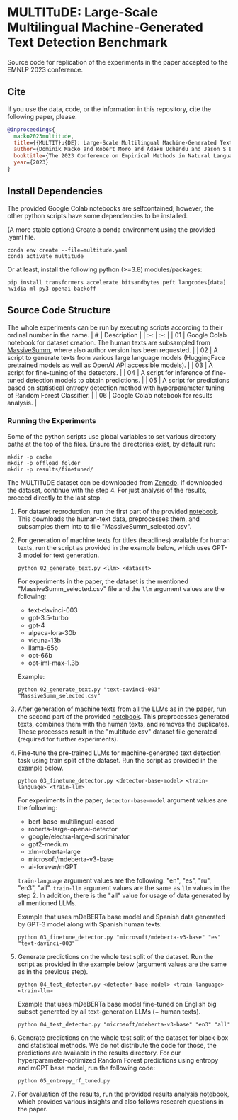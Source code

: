 # MULTITuDE: Large-Scale Multilingual Machine-Generated Text Detection Benchmark
Source code for replication of the experiments in the paper accepted to the EMNLP 2023 conference.

## Cite
If you use the data, code, or the information in this repository, cite the following paper, please.
```bibtex
@inproceedings{
  macko2023multitude,
  title={{MULTIT}u{DE}: Large-Scale Multilingual Machine-Generated Text Detection Benchmark},
  author={Dominik Macko and Robert Moro and Adaku Uchendu and Jason S Lucas and Michiharu Yamashita and Matúš Pikuliak and Ivan Srba and Thai Le and Dongwon Lee and Jakub Simko and Maria Bielikova},
  booktitle={The 2023 Conference on Empirical Methods in Natural Language Processing},
  year={2023}
}
```

## Install Dependencies
The provided Google Colab notebooks are selfcontained; however, the other python scripts have some dependencies to be installed.

(A more stable option:) Create a conda environment using the provided .yaml file.
```
conda env create --file=multitude.yaml
conda activate multitude
```
Or at least, install the following python (>=3.8) modules/packages:
```
pip install transformers accelerate bitsandbytes peft langcodes[data] nvidia-ml-py3 openai backoff
```

## Source Code Structure
The whole experiments can be run by executing scripts according to their ordinal number in the name.
| # | Description |
| :-: | :-: |
| 01 | Google Colab notebook for dataset creation. The human texts are subsampled from [MassiveSumm](https://github.com/danielvarab/massive-summ), where also author version has been requested. |
| 02 | A script to generate texts from various large language models (HuggingFace pretrained models as well as OpenAI API accessible models). |
| 03 | A script for fine-tuning of the detectors. |
| 04 | A script for inference of fine-tuned detection models to obtain predictions. |
| 05 | A script for predictions based on statistical entropy detection method with hyperparameter tuning of Random Forest Classifier. |
| 06 | Google Colab notebook for results analysis. |

### Running the Experiments
Some of the python scripts use global variables to set various directory paths at the top of the files. Ensure the directories exist, by default run:
```
mkdir -p cache
mkdir -p offload_folder
mkdir -p results/finetuned/
```

The MULTITuDE dataset can be downloaded from [Zenodo](https://zenodo.org/records/10013755). If downloaded the dataset, continue with the step 4. For just analysis of the results, proceed directly to the last step.

1. For dataset reproduction, run the first part of the provided [notebook](01_dataset_creation.ipynb). This downloads the human-text data, preprocesses them, and subsamples them into to file "MassiveSumm_selected.csv".
2. For generation of machine texts for titles (headlines) available for human texts, run the script as provided in the example below, which uses GPT-3 model for text generation.
   ```
   python 02_generate_text.py <llm> <dataset>
   ```
   For experiments in the paper, the dataset is the mentioned "MassiveSumm_selected.csv" file and the `llm` argument values are the following:
   - text-davinci-003
   - gpt-3.5-turbo
   - gpt-4
   - alpaca-lora-30b
   - vicuna-13b
   - llama-65b
   - opt-66b
   - opt-iml-max-1.3b
   
   Example:
   ```
   python 02_generate_text.py "text-davinci-003" "MassiveSumm_selected.csv"
   ```
3. After generation of machine texts from all the LLMs as in the paper, run the second part of the provided [notebook](01_dataset_creation.ipynb). This preprocesses generated texts, combines them with the human texts, and removes the duplicates. These precesses result in the "multitude.csv" dataset file generated (required for further experiments).
4. Fine-tune the pre-trained LLMs for machine-generated text detection task using train split of the dataset. Run the script as provided in the example below.
   ```
   python 03_finetune_detector.py <detector-base-model> <train-language> <train-llm>
   ```
   For experiments in the paper, `detector-base-model` argument values are the following:
   - bert-base-multilingual-cased
   - roberta-large-openai-detector
   - google/electra-large-discriminator
   - gpt2-medium
   - xlm-roberta-large
   - microsoft/mdeberta-v3-base
   - ai-forever/mGPT
   
   `train-language` argument values are the following: "en", "es", "ru", "en3", "all".
   `train-llm` argument values are the same as `llm` values in the step 2. In addition, there is the "all" value for usage of data generated by all mentioned LLMs.
   
   Example that uses mDeBERTa base model and Spanish data generated by GPT-3 model along with Spanish human texts:
   ```
   python 03_finetune_detector.py "microsoft/mdeberta-v3-base" "es" "text-davinci-003"
   ```
5. Generate predictions on the whole test split of the dataset. Run the script as provided in the example below (argument values are the same as in the previous step).
   ```
   python 04_test_detector.py <detector-base-model> <train-language> <train-llm>
   ```

   Example that uses mDeBERTa base model fine-tuned on English big subset generated by all text-generation LLMs (+ human texts).
   ```
   python 04_test_detector.py "microsoft/mdeberta-v3-base" "en3" "all"
   ```
6. Generate predictions on the whole test split of the dataset for black-box and statistical methods. We do not distribute the code for those, the predictions are available in the results directory. For our hyperparameter-optimized Random Forest predictions using entropy and mGPT base model, run the following code:
   ```
   python 05_entropy_rf_tuned.py
   ```  
7. For evaluation of the results, run the provided results analysis [notebook](06_results_analysis.ipynb), which provides various insights and also follows research questions in the paper.
